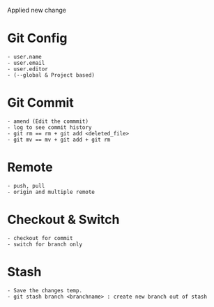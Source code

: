 Applied new change
# Git Config
    - user.name
    - user.email
    - user.editor
    - (--global & Project based)

# Git Commit
    - amend (Edit the commmit)
    - log to see commit history
    - git rm == rm + git add <deleted_file>
    - git mv == mv + git add + git rm

# Remote
    - push, pull
    - origin and multiple remote

# Checkout & Switch
    - checkout for commit
    - switch for branch only

# Stash
    - Save the changes temp.
    - git stash branch <branchname> : create new branch out of stash
